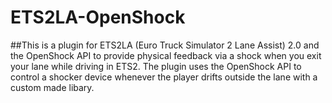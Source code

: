 # ETS2LA-OpenShock

##This is a plugin for ETS2LA (Euro Truck Simulator 2 Lane Assist) 2.0 and the OpenShock API to provide physical feedback via a shock when you exit your lane while driving in ETS2. The plugin uses the OpenShock API to control a shocker device whenever the player drifts outside the lane with a custom made libary.
    
